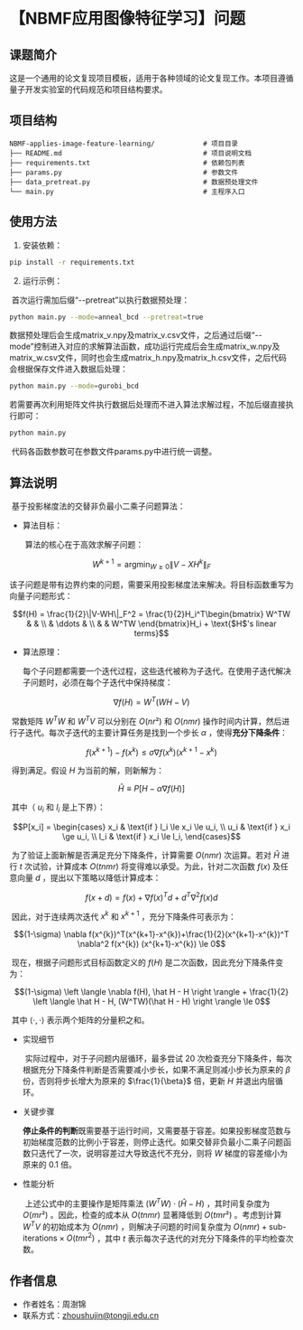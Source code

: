# 【NBMF应用图像特征学习】问题

## 课题简介
这是一个通用的论文复现项目模板，适用于各种领域的论文复现工作。本项目遵循量子开发实验室的代码规范和项目结构要求。

## 项目结构
```
NBMF-applies-image-feature-learning/            # 项目目录
├── README.md                                   # 项目说明文档
├── requirements.txt                            # 依赖包列表
├── params.py                                   # 参数文件
├── data_pretreat.py                            # 数据预处理文件
└── main.py                                     # 主程序入口
```

## 使用方法

1. 安装依赖：

```bash
pip install -r requirements.txt
```

2. 运行示例：

​	首次运行需加后缀“--pretreat”以执行数据预处理：

```bash
python main.py --mode=anneal_bcd --pretreat=true
```

​	数据预处理后会生成matrix_v.npy及matrix_v.csv文件，之后通过后缀“--mode”控制进入对应的求解算法函数，成功运行完成后会生成matrix_w.npy及matrix_w.csv文件，同时也会生成matrix_h.npy及matrix_h.csv文件，之后代码会根据保存文件进入数据后处理：

```bash
python main.py --mode=gurobi_bcd
```

​	若需要再次利用矩阵文件执行数据后处理而不进入算法求解过程，不加后缀直接执行即可：

```bash
python main.py
```

​	代码各函数参数可在参数文件params.py中进行统一调整。

## 算法说明

​	基于投影梯度法的交替非负最小二乘子问题算法：

- 算法目标：

  ​	算法的核心在于高效求解子问题：

$$W^{k+1}=\text{argmin}_{W \ge 0}\|V-XH^k\|_F$$
  
  ​	该子问题是带有边界约束的问题，需要采用投影梯度法来解决。将目标函数重写为向量子问题形式：

$$f(H) = \frac{1}{2}\|V-WH\|_F^2 = \frac{1}{2}H_i^T\begin{bmatrix} W^TW & & \\
& \ddots & \\
& & W^TW \end{bmatrix}H_i + \text{$H$'s linear terms}$$

  

- 算法原理：

  ​	每个子问题都需要一个迭代过程，这些迭代被称为子迭代。在使用子迭代解决子问题时，必须在每个子迭代中保持梯度：

$$\nabla f(H) = W^T(WH-V)$$

  ​	常数矩阵 $W^TW$ 和 $W^TV$ 可以分别在 $O(nr²)$ 和 $O(nmr)$ 操作时间内计算，然后进行子迭代。每次子迭代的主要计算任务是找到一个步长 $\alpha$ ，使得**充分下降条件**：

$$f(x^{k+1}) - f(x^{k}) \le \sigma \nabla f(x^{k})(x^{k+1}-x^{k})$$

  ​	得到满足。假设 $H$ 为当前的解，则新解为：

$$\hat H \equiv P[H - \alpha\nabla f(H)]$$

  ​	其中（ $u_i$ 和 $l_i$ 是上下界）：

$$P[x_i] = 
\begin{cases} 
x_i & \text{if } l_i \le x_i \le u_i, \\ 
u_i & \text{if } x_i \ge u_i, \\ 
l_i & \text{if } x_i \le l_i,
\end{cases}$$

  ​	为了验证上面新解是否满足充分下降条件，计算需要 $O(nmr)$ 次运算。若对 $\hat H$ 进行 $t$ 次试验，计算成本 $O(tnmr)$ 将变得难以承受。为此，针对二次函数 $f(x)$ 及任意向量 $d$ ，提出以下策略以降低计算成本：

$$f(x+d) = f(x) + \nabla f(x)^Td + d^T \nabla^2 f(x)d$$

  ​	因此，对于连续两次迭代 $x^{k}$ 和 $x^{k+1}$ ，充分下降条件可表示为：

$$(1-\sigma) \nabla f(x^{k})^T(x^{k+1}-x^{k})+\frac{1}{2}(x^{k+1}-x^{k})^T \nabla^2 f(x^{k}) (x^{k+1}-x^{k}) \le 0$$

  ​	现在，根据子问题形式目标函数定义的 $f(H)$ 是二次函数，因此充分下降条件变为：

$$(1-\sigma) \left \langle \nabla f(H), \hat H - H \right \rangle + \frac{1}{2} \left \langle \hat H - H, (W^TW)(\hat H - H) \right \rangle \le 0$$

  ​	其中 $\left \langle \cdot , \cdot \right \rangle$ 表示两个矩阵的分量积之和。

- 实现细节

  ​	实际过程中，对于子问题内层循环，最多尝试 20 次检查充分下降条件，每次根据充分下降条件判断是否需要减小步长，如果不满足则减小步长为原来的 $\beta$ 份，否则将步长增大为原来的 $\frac{1}{\beta}$ 倍，更新 $H$ 并退出内层循环。

- 关键步骤

  ​	**停止条件的判断**既需要基于运行时间，又需要基于容差。如果投影梯度范数与初始梯度范数的比例小于容差，则停止迭代。如果交替非负最小二乘子问题函数只迭代了一次，说明容差过大导致迭代不充分，则将 $W$ 梯度的容差缩小为原来的 0.1 倍。

- 性能分析

  ​	上述公式中的主要操作是矩阵乘法 $(W^TW) \cdot (\hat H − H)$ ，其时间复杂度为 $O(mr²)$ 。因此，检查的成本从 $O(tnmr)$ 显著降低到 $O(tmr²)$ 。考虑到计算 $W^TV$ 的初始成本为 $O(nmr)$ ，则解决子问题的时间复杂度为 $O(nmr) + \text{sub-iterations} \times O(tmr^2)$ ，其中 $t$ 表示每次子迭代的对充分下降条件的平均检查次数。

## 作者信息
- 作者姓名：周澍锦
- 联系方式：zhoushujin@tongji.edu.cn
